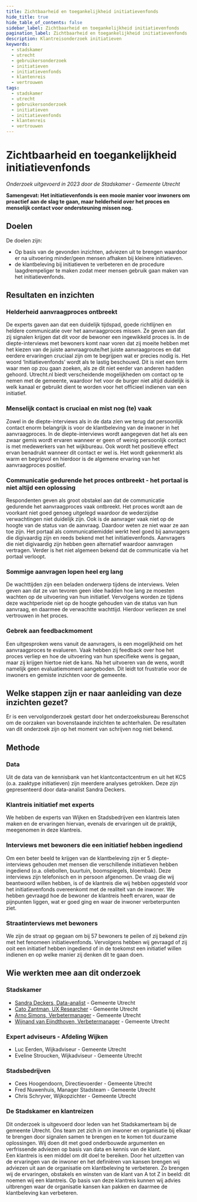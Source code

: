 ```yaml
---
title: Zichtbaarheid en toegankelijkheid initiatievenfonds
hide_title: true
hide_table_of_contents: false
sidebar_label: Zichtbaarheid en toegankelijkheid initiatievenfonds
pagination_label: Zichtbaarheid en toegankelijkheid initiatievenfonds
description: Klantreisonderzoek initiatieven
keywords:
  - stadskamer
  - utrecht
  - gebruikersonderzoek
  - initiatieven
  - initiatievenfonds
  - klantenreis
  - vertrouwen
tags:
  - stadskamer
  - utrecht
  - gebruikersonderzoek
  - initiatieven
  - initiatievenfonds
  - klantenreis
  - vertrouwen
---
```


# Zichtbaarheid en toegankelijkheid initiatievenfonds

_Onderzoek uitgevoerd in 2023 door de Stadskamer - Gemeente Utrecht_

**Samengevat: Het initiatievenfonds is een mooie manier voor inwoners om proactief aan de slag te gaan, maar helderheid over het proces en menselijk contact voor ondersteuning missen nog.**

## Doelen

De doelen zijn:

- Op basis van de gevonden inzichten, adviezen uit te brengen waardoor er na uitvoering minder/geen mensen afhaken bij kleinere initiatieven.
- de klantbeleving bij initiatieven te verbeteren en de procedure laagdrempeliger te maken zodat meer mensen gebruik gaan maken van het initiatievenfonds.

## Resultaten en inzichten

### Helderheid aanvraagproces ontbreekt

De experts gaven aan dat een duidelijk tijdspad, goede richtlijnen en heldere communicatie over het aanvraagproces missen. Ze geven aan dat zij signalen krijgen dat dit voor de bewoner een ingewikkeld proces is. In de diepte-interviews met bewoners komt naar voren dat zij moeite hebben met het kiezen van de juiste aanvraagroute/het juiste aanvraagproces en dat eerdere ervaringen cruciaal zijn om te begrijpen wat er precies nodig is. Het woord ‘Initiatievenfonds’ wordt als te lastig beschouwd. Dit is niet een term waar men op zou gaan zoeken, als ze dit niet eerder van anderen hadden gehoord. Utrecht.nl biedt verscheidende mogelijkheden om contact op te nemen met de gemeente, waardoor het voor de burger niet altijd duidelijk is welk kanaal er gebruikt dient te worden voor het officieel indienen van een initiatief.

### Menselijk contact is cruciaal en mist nog (te) vaak

Zowel in de diepte-interviews als in de data zien we terug dat persoonlijk contact enorm belangrijk is voor de klantbeleving van de inwoner in het aanvraagproces. In de diepte-interviews wordt aangegeven dat het als een zwaar gemis wordt ervaren wanneer er geen of weinig persoonlijk contact is met medewerkers van het wijkbureau. Ook wordt het positieve effect ervan benadrukt wanneer dit contact er wel is. Het wordt gekenmerkt als warm en begripvol en hierdoor is de algemene ervaring van het aanvraagproces positief.

### Communicatie gedurende het proces ontbreekt - het portaal is niet altijd een oplossing

Respondenten geven als groot obstakel aan dat de communicatie gedurende het aanvraagproces vaak ontbreekt. Het proces wordt aan de voorkant niet goed genoeg uitgelegd waardoor de wederzijdse verwachtingen niet duidelijk zijn. Ook is de aanvrager vaak niet op de hoogte van de status van de aanvraag. Daardoor weten ze niet waar ze aan toe zijn. Het portaal als communicatiemiddel werkt heel goed bij aanvragers die digivaardig zijn en reeds bekend met het initiatievenfonds. Aanvragers die niet digivaardig zijn hebben geen alternatief waardoor aanvragen vertragen. Verder is het niet algemeen bekend dat de communicatie via het portaal verloopt.

### Sommige aanvragen lopen heel erg lang

De wachttijden zijn een beladen onderwerp tijdens de interviews. Velen geven aan dat ze van tevoren geen idee hadden hoe lang ze moesten wachten op de uitvoering van hun initiatief. Vervolgens worden ze tijdens deze wachtperiode niet op de hoogte gehouden van de status van hun aanvraag, en daarmee de verwachtte wachttijd. Hierdoor verliezen ze snel vertrouwen in het proces.

### Gebrek aan feedbackmoment

Een uitgesproken wens vanuit de aanvragers, is een mogelijkheid om het aanvraagproces te evalueren. Vaak hebben zij feedback over hoe het proces verliep en hoe de uitvoering van hun specifieke wens is gegaan, maar zij krijgen hiertoe niet de kans. Na het uitvoeren van de wens, wordt namelijk geen evaluatiemoment aangeboden. Dit leidt tot frustratie voor de inwoners en gemiste inzichten voor de gemeente.

## Welke stappen zijn er naar aanleiding van deze inzichten gezet?

Er is een vervolgonderzoek gestart door het onderzoeksbureau Berenschot om de oorzaken van bovenstaande inzichten te achterhalen. De resultaten van dit onderzoek zijn op het moment van schrijven nog niet bekend.

## Methode

### Data

Uit de data van de kennisbank van het klantcontactcentrum en uit het KCS (o.a. zaaktype initiatieven) zijn meerdere analyses getrokken. Deze zijn gepresenteerd door data-analist Sandra Deckers.

### Klantreis initiatief met experts

We hebben de experts van Wijken en Stadsbedrijven een klantreis laten maken en de ervaringen hiervan, evenals de ervaringen uit de praktijk, meegenomen in deze klantreis.

### Interviews met bewoners die een initiatief hebben ingediend

Om een beter beeld te krijgen van de klantbeleving zijn er 5 diepte-interviews gehouden met mensen die verschillende initiatieven hebben ingediend (o.a. oliebollen, buurtuin, boomspiegels, bloembak). Deze interviews zijn telefonisch en in persoon afgenomen. De vraag die wij beantwoord willen hebben, is of de klantreis die wij hebben opgesteld voor het initiatievenfonds overeenkomt met de realiteit van de inwoner. We hebben gevraagd hoe de bewoner de klantreis heeft ervaren, waar de pijnpunten liggen, wat er goed ging en waar de inwoner verbeterpunten ziet.

### Straatinterviews met bewoners

We zijn de straat op gegaan om bij 57 bewoners te peilen of zij bekend zijn met het fenomeen initiatievenfonds. Vervolgens hebben wij gevraagd of zij ooit een initiatief hebben ingediend of in de toekomst een initiatief willen indienen en op welke manier zij denken dit te gaan doen.

## Wie werkten mee aan dit onderzoek

### Stadskamer

- [Sandra Deckers, Data-analist](mailto:sandra.deckers@utrecht.nl) - Gemeente Utrecht
- [Cato Zantman, UX Researcher](mailto:cato.zantman@utrecht.nl) - Gemeente Utrecht
- [Arno Simons, Verbetermanager](mailto:a.simons@utrecht.nl) - Gemeente Utrecht
- [Wijnand van Eijndthoven, Verbetermanager](mailto:wijnand.van.eijndthoven@utrecht.nl) - Gemeente Utrecht

### Expert adviseurs - Afdeling Wijken

- Luc Eerden, Wijkadviseur - Gemeente Utrecht
- Eveline Stroucken, Wijkadviseur - Gemeente Utrecht

### Stadsbedrijven

- Cees Hoogendoorn, Directievoerder - Gemeente Utrecht
- Fred Nuwenhuis, Manager Stadsteam - Gemeente Utrecht
- Chris Schryver, Wijkopzichter - Gemeente Utrecht

### De Stadskamer en klantreizen

Dit onderzoek is uitgevoerd door leden van het Stadskamerteam bij de gemeente Utrecht. Ons team zet zich in om inwoner en organisatie bij elkaar te brengen door signalen samen te brengen en te komen tot duurzame oplossingen. Wij doen dit met goed onderbouwde argumenten en verfrissende adviezen op basis van data en kennis van de klant.  
Een klantreis is een middel om dit doel te bereiken. Door het uitzetten van de ervaringen van de inwoner en het definiëren van kansen brengen wij adviezen uit aan de organisatie om klantbeleving te verbeteren. Zo brengen wij de ervaringen, obstakels en winsten van de klant van A tot Z in beeld: dit noemen wij een klantreis. Op basis van deze klantreis kunnen wij advies uitbrengen waar de organisatie kansen kan pakken en daarmee de klantbeleving kan verbeteren.
